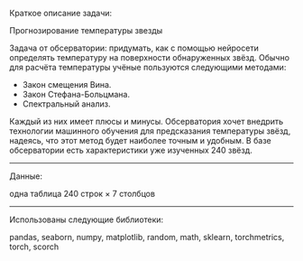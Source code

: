Краткое описание задачи:

Прогнозирование температуры звезды

Задача от обсерватории: придумать, как с помощью нейросети определять температуру на поверхности обнаруженных звёзд. Обычно для расчёта температуры учёные пользуются следующими методами:

- Закон смещения Вина.
- Закон Стефана-Больцмана.
- Спектральный анализ.

Каждый из них имеет плюсы и минусы. Обсерватория хочет внедрить технологии машинного обучения для предсказания температуры звёзд, надеясь, что этот метод будет наиболее точным и удобным.
В базе обсерватории есть характеристики уже изученных 240 звёзд.

-- -- 
Данные:

одна таблица 240 строк × 7 столбцов

-- --
Использованы следующие библиотеки:

pandas, seaborn, numpy, matplotlib, random, math, sklearn, torchmetrics, torch, scorch
